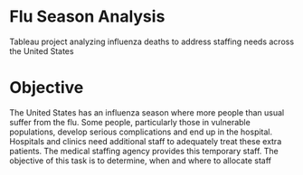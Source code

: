 # Flu Season Analysis
Tableau project analyzing influenza deaths to address staffing needs across the United States

# Objective
The United States has an influenza season where more people than usual
suffer from the flu. Some people, particularly those in vulnerable populations, develop serious
complications and end up in the hospital. Hospitals and clinics need additional staff to
adequately treat these extra patients. The medical staffing agency provides this temporary
staff. The objective of this task is to determine, when and where to allocate staff 
